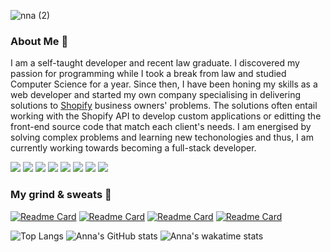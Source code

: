 
![nna (2)](https://user-images.githubusercontent.com/97704332/161563253-670d1378-bb7b-4de0-b84e-37de74381d68.png)

### About Me 👋

I am a self-taught developer and recent law graduate. I discovered my passion for programming while I took a break from law and studied Computer Science for a year. Since then, I have been honing my skills as a web developer and started my own company specialising in delivering solutions to [Shopify](https://www.shopify.co.uk/) business owners' problems. The solutions often entail working with the Shopify API to develop custom applications or editting the front-end source code that match each client's needs. I am energised by solving complex problems and learning new techonologies and thus, I am currently working towards becoming a full-stack developer.

![](https://img.shields.io/static/v1?message=mongodb&logo=mongodb&labelColor=D0684F&color=47A24B&logoColor=white&label=%20&style=for-the-badge)
![](https://img.shields.io/static/v1?message=express&logo=express&labelColor=D0684F&color=000000&logoColor=white&label=%20&style=for-the-badge)
![](https://img.shields.io/static/v1?message=React&logo=react&labelColor=D0684F&color=61DAFB&logoColor=white&label=%20&style=for-the-badge)
![](https://img.shields.io/static/v1?message=node.js&logo=node.js&labelColor=D0684F&color=339933&logoColor=white&label=%20&style=for-the-badge)
![](https://img.shields.io/static/v1?message=liquid&logo=shopify&labelColor=D0684F&color=7AB55C&logoColor=white&label=%20&style=for-the-badge)
![](https://img.shields.io/static/v1?message=Javascript&logo=javascript&labelColor=D0684F&color=F7DF1E&logoColor=white&label=%20&style=for-the-badge)
![](https://img.shields.io/static/v1?message=css3&logo=css3&labelColor=D0684F&color=1182c3&logoColor=white&label=%20&style=for-the-badge)
![](https://img.shields.io/static/v1?message=html5&logo=html5&labelColor=D0684F&color=E44F26&logoColor=white&label=%20&style=for-the-badge)

### My grind & sweats 💪

[![Readme Card](https://github-readme-stats.vercel.app/api/pin/?username=annadevelops&repo=house-marketplace&bg_color=D0684F&text_color=ffffff&title_color=ffffff&icon_color=ffffff)](https://github.com/annadevelops/house-marketplace)
[![Readme Card](https://github-readme-stats.vercel.app/api/pin/?username=annadevelops&repo=github-finder&bg_color=D0684F&text_color=ffffff&title_color=ffffff&icon_color=ffffff)](https://github.com/annadevelops/github-finder)
[![Readme Card](https://github-readme-stats.vercel.app/api/pin/?username=annadevelops&repo=todo&bg_color=D0684F&text_color=ffffff&title_color=ffffff&icon_color=ffffff)](https://github.com/annadevelops/todo)
[![Readme Card](https://github-readme-stats.vercel.app/api/pin/?username=annadevelops&repo=feedback-app&bg_color=D0684F&text_color=ffffff&title_color=ffffff&icon_color=ffffff)](https://github.com/annadevelops/feedback-app) 


![Top Langs](https://github-readme-stats.vercel.app/api/top-langs/?username=annadevelops&title_color=D0684F&layout=compact&card_width=220) ![Anna's GitHub stats](https://github-readme-stats.vercel.app/api?username=annadevelops&show_icons=true&title_color=D0684F&hide_title=true&icon_color=D0684F&count_private=true) 
![Anna's wakatime stats](https://github-readme-stats.vercel.app/api/wakatime?username=annadevelops&title_color=D0684F&text_color=D0684F)

<!--
**annadevelops/annadevelops** is a ✨ _special_ ✨ repository because its `README.md` (this file) appears on your GitHub profile.

Here are some ideas to get you started:

- 🔭 I’m currently working on ...
- 🌱 I’m currently learning ...
- 👯 I’m looking to collaborate on ...
- 🤔 I’m looking for help with ...
- 💬 Ask me about ...
- 📫 How to reach me: ...
- 😄 Pronouns: ...
- ⚡ Fun fact: ...
-->
